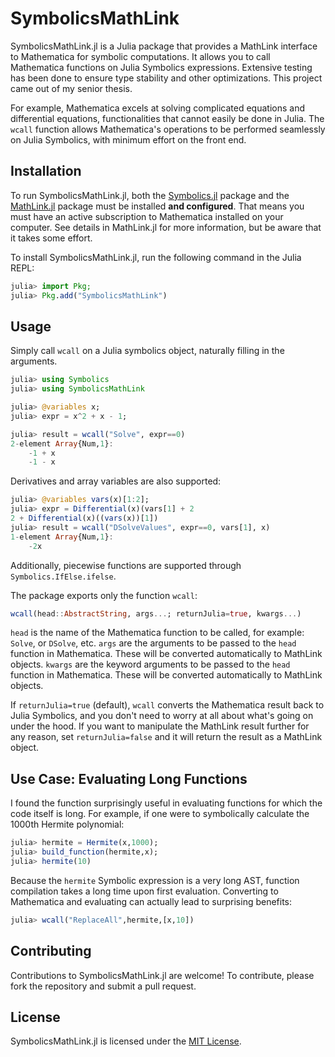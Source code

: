 # SymbolicsMathLink

SymbolicsMathLink.jl is a Julia package that provides a MathLink interface to Mathematica for symbolic computations. It allows you to call Mathematica functions on Julia Symbolics expressions. Extensive testing has been done to ensure type stability and other optimizations. This project came out of my senior thesis.

For example, Mathematica excels at solving complicated equations and differential equations, functionalities that cannot easily be done in Julia. The `wcall` function allows Mathematica's operations to be performed seamlessly on Julia Symbolics, with minimum effort on the front end.

## Installation

To run SymbolicsMathLink.jl, both the [Symbolics.jl](https://github.com/JuliaSymbolics/Symbolics.jl) package and the [MathLink.jl](https://github.com/JuliaInterop/MathLink.jl) package must be installed **and configured**. That means you must have an active subscription to Mathematica installed on your computer. See details in MathLink.jl for more information, but be aware that it takes some effort.

To install SymbolicsMathLink.jl, run the following command in the Julia REPL:

```julia
julia> import Pkg;
julia> Pkg.add("SymbolicsMathLink")
```

## Usage

Simply call `wcall` on a Julia symbolics object, naturally filling in the arguments.

```julia
julia> using Symbolics
julia> using SymbolicsMathLink

julia> @variables x;
julia> expr = x^2 + x - 1;

julia> result = wcall("Solve", expr==0)
2-element Array{Num,1}:
    -1 + x
    -1 - x
```

Derivatives and array variables are also supported:
```julia
julia> @variables vars(x)[1:2];
julia> expr = Differential(x)(vars[1] + 2
2 + Differential(x)((vars(x))[1])
julia> result = wcall("DSolveValues", expr==0, vars[1], x)
1-element Array{Num,1}:
    -2x
```

Additionally, piecewise functions are supported through `Symbolics.IfElse.ifelse`.


The package exports only the function `wcall`:
```julia
wcall(head::AbstractString, args...; returnJulia=true, kwargs...)
```
`head` is the name of the Mathematica function to be called, for example: `Solve`, or `DSolve`, etc.
`args` are the arguments to be passed to the `head` function in Mathematica. These will be converted automatically to MathLink objects.
`kwargs` are the keyword arguments to be passed to the `head` function in Mathematica. These will be converted automatically to MathLink objects.

If `returnJulia=true` (default), `wcall` converts the Mathematica result back to Julia Symbolics, and you don't need to worry at all about what's going on under the hood. If you want to manipulate the MathLink result further for any reason, set `returnJulia=false` and it will return the result as a MathLink object.

## Use Case: Evaluating Long Functions

I found the function surprisingly useful in evaluating functions for which the code itself is long. For example, if one were to symbolically calculate the 1000th Hermite polynomial:
```julia 
julia> hermite = Hermite(x,1000);
julia> build_function(hermite,x);
julia> hermite(10)

```
Because the `hermite` Symbolic expression is a very long AST, function compilation takes a long time upon first evaluation. Converting to Mathematica and evaluating can actually lead to surprising benefits:
```julia
julia> wcall("ReplaceAll",hermite,[x,10])
```


## Contributing

Contributions to SymbolicsMathLink.jl are welcome! To contribute, please fork the repository and submit a pull request.

## License

SymbolicsMathLink.jl is licensed under the [MIT License](https://opensource.org/licenses/MIT).
